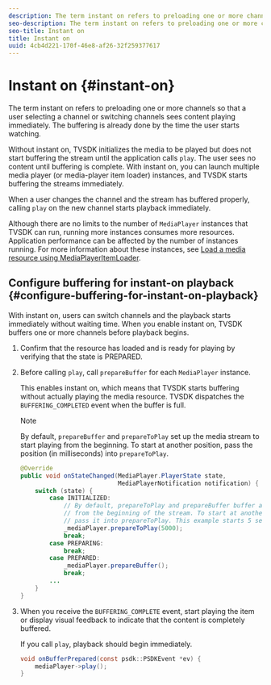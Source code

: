 ```yaml
---
description: The term instant on refers to preloading one or more channels so that a user selecting a channel or switching channels sees content playing immediately. The buffering is already done by the time the user starts watching.
seo-description: The term instant on refers to preloading one or more channels so that a user selecting a channel or switching channels sees content playing immediately. The buffering is already done by the time the user starts watching.
seo-title: Instant on
title: Instant on
uuid: 4cb4d221-170f-46e8-af26-32f259377617
---
```


# Instant on {#instant-on}

The term instant on refers to preloading one or more channels so that a user selecting a channel or switching channels sees content playing immediately. The buffering is already done by the time the user starts watching.

 Without instant on, TVSDK initializes the media to be played but does not start buffering the stream until the application calls `play`. The user sees no content until buffering is complete. With instant on, you can launch multiple media player (or media-player item loader) instances, and TVSDK starts buffering the streams immediately.

When a user changes the channel and the stream has buffered properly, calling `play` on the new channel starts playback immediately.

Although there are no limits to the number of `MediaPlayer` instances that TVSDK can run, running more instances consumes more resources. Application performance can be affected by the number of instances running. For more information about these instances, see [Load a media resource using MediaPlayerItemLoader](../../../tvsdk-1.4-for-android/ui-configure/mediaplayer-initialize-for-video/android-1.4-media-mediaplayeritemloader.md).

## Configure buffering for instant-on playback {#configure-buffering-for-instant-on-playback}

With instant on, users can switch channels and the playback starts immediately without waiting time. When you enable instant on, TVSDK buffers one or more channels before playback begins.

1. Confirm that the resource has loaded and is ready for playing by verifying that the state is PREPARED.
1. Before calling `play`, call `prepareBuffer` for each `MediaPlayer` instance.

   This enables instant on, which means that TVSDK starts buffering without actually playing the media resource. TVSDK dispatches the `BUFFERING_COMPLETED` event when the buffer is full.

   >[!NOTE]
   >
   >By default, `prepareBuffer` and `prepareToPlay` set up the media stream to start playing from the beginning. To start at another position, pass the position (in milliseconds) into `prepareToPlay`.

   ```java
   @Override 
   public void onStateChanged(MediaPlayer.PlayerState state,  
                              MediaPlayerNotification notification) { 
       switch (state) { 
           case INITIALIZED: 
               // By default, prepareToPlay and prepareBuffer buffer and start playing 
               // from the beginning of the stream. To start at another position, 
               // pass it into prepareToPlay. This example starts 5 seconds into the stream. 
               _mediaPlayer.prepareToPlay(5000); 
               break; 
           case PREPARING: 
               break; 
           case PREPARED: 
               _mediaPlayer.prepareBuffer(); 
               break; 
           ... 
       } 
   }
   ```

1. When you receive the `BUFFERING_COMPLETE` event, start playing the item or display visual feedback to indicate that the content is completely buffered.

   If you call `play`, playback should begin immediately. 

   ```java
   void onBufferPrepared(const psdk::PSDKEvent *ev) { 
       mediaPlayer->play(); 
   }
   ```
